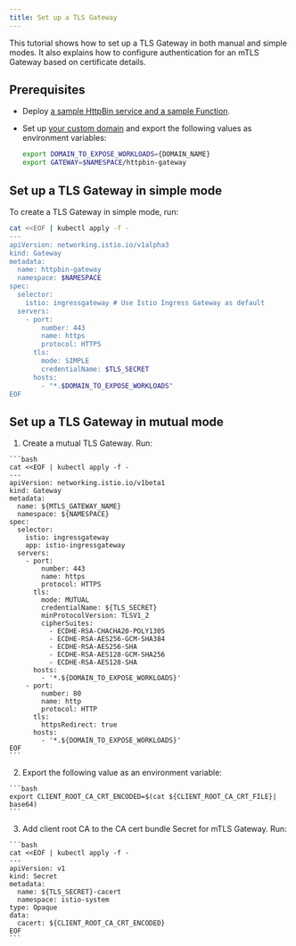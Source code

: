 ```yaml
---
title: Set up a TLS Gateway
---
```


This tutorial shows how to set up a TLS Gateway in both manual and simple modes. It also explains how to configure authentication for an mTLS Gateway based on certificate details.

## Prerequisites

* Deploy [a sample HttpBin service and a sample Function](./01-00-create-workload.md).
* Set up [your custom domain](./01-10-setup-custom-domain-for-workload.md) and export the following values as environment variables:

  ```bash
  export DOMAIN_TO_EXPOSE_WORKLOADS={DOMAIN_NAME}
  export GATEWAY=$NAMESPACE/httpbin-gateway
  ```
   
## Set up a TLS Gateway in simple mode

To create a TLS Gateway in simple mode, run:

  ```bash
  cat <<EOF | kubectl apply -f -
  ---
  apiVersion: networking.istio.io/v1alpha3
  kind: Gateway
  metadata:
    name: httpbin-gateway
    namespace: $NAMESPACE
  spec:
    selector:
      istio: ingressgateway # Use Istio Ingress Gateway as default
    servers:
      - port:
          number: 443
          name: https
          protocol: HTTPS
        tls:
          mode: SIMPLE
          credentialName: $TLS_SECRET
        hosts:
          - "*.$DOMAIN_TO_EXPOSE_WORKLOADS"
  EOF        
  ```
    
## Set up a TLS Gateway in mutual mode
  
  1. Create a mutual TLS Gateway. Run:
    
    ```bash
    cat <<EOF | kubectl apply -f -
    ---
    apiVersion: networking.istio.io/v1beta1
    kind: Gateway
    metadata:
      name: ${MTLS_GATEWAY_NAME}
      namespace: ${NAMESPACE}
    spec:
      selector:
        istio: ingressgateway
        app: istio-ingressgateway
      servers:
        - port:
            number: 443
            name: https
            protocol: HTTPS
          tls:
            mode: MUTUAL
            credentialName: ${TLS_SECRET}
            minProtocolVersion: TLSV1_2
            cipherSuites:
              - ECDHE-RSA-CHACHA20-POLY1305
              - ECDHE-RSA-AES256-GCM-SHA384
              - ECDHE-RSA-AES256-SHA
              - ECDHE-RSA-AES128-GCM-SHA256
              - ECDHE-RSA-AES128-SHA
          hosts:
            - '*.${DOMAIN_TO_EXPOSE_WORKLOADS}'
        - port:
            number: 80
            name: http
            protocol: HTTP
          tls:
            httpsRedirect: true
          hosts:
            - '*.${DOMAIN_TO_EXPOSE_WORKLOADS}'
    EOF
    ```
  2. Export the following value as an environment variable:

    ```bash
    export CLIENT_ROOT_CA_CRT_ENCODED=$(cat ${CLIENT_ROOT_CA_CRT_FILE}| base64)
    ```

  3. Add client root CA to the CA cert bundle Secret for mTLS Gateway. Run:

    ```bash
    cat <<EOF | kubectl apply -f -
    ---
    apiVersion: v1
    kind: Secret
    metadata:
      name: ${TLS_SECRET}-cacert
      namespace: istio-system
    type: Opaque
    data:
      cacert: ${CLIENT_ROOT_CA_CRT_ENCODED}
    EOF
    ```